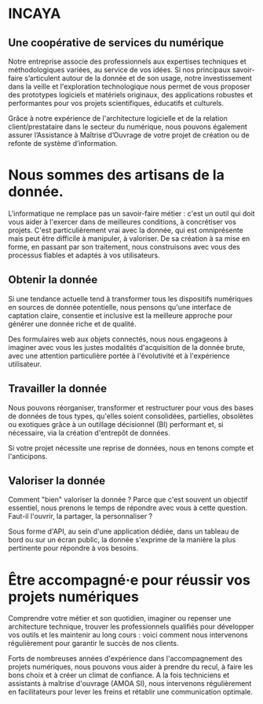 # INCAYA

## Une coopérative de services du numérique
Notre entreprise associe des professionnels aux expertises techniques et méthodologiques variées, au service de vos idées.
Si nos principaux savoir-faire s’articulent autour de la donnée et de son usage, notre investissement dans la veille et l'exploration technologique nous permet de vous proposer des prototypes logiciels et matériels originaux, des applications robustes et performantes pour vos projets scientifiques, éducatifs et culturels.

Grâce à notre expérience de l'architecture logicielle et de la relation client/prestataire dans le secteur du numérique, nous pouvons également assurer l’Assistance à Maîtrise d’Ouvrage de votre projet de création ou de refonte de système d’information.

# Nous sommes des artisans de la donnée.

L'informatique ne remplace pas un savoir-faire métier : c'est un outil qui doit vous aider à l'exercer dans de meilleures conditions, à concrétiser vos projets. C'est particulièrement vrai avec la donnée, qui est omniprésente mais peut être difficile à manipuler, à valoriser. De sa création à sa mise en forme, en passant par son traitement, nous construisons avec vous des processus fiables et adaptés à vos utilisateurs.

## Obtenir la donnée

Si une tendance actuelle tend à transformer tous les dispositifs numériques en sources de donnée potentielle, nous pensons qu'une interface de captation claire, consentie et inclusive est la meilleure approche pour générer une donnée riche et de qualité.

Des formulaires web aux objets connectés, nous nous engageons à imaginer avec vous les justes modalités d'acquisition de la donnée brute, avec une attention particulière portée à l'évolutivité et à l'expérience utilisateur.

## Travailler la donnée

Nous pouvons réorganiser, transformer et restructurer pour vous des bases de données de tous types, qu'elles soient consolidées, partielles, obsolètes ou exotiques grâce à un outillage décisionnel (BI) performant et, si nécessaire, via la création d'entrepôt de données.

Si votre projet nécessite une reprise de données, nous en tenons compte et l'anticipons.

## Valoriser la donnée

Comment "bien" valoriser la donnée ? Parce que c'est souvent un objectif essentiel, nous prenons le temps de répondre avec vous à cette question. Faut-il l'ouvrir, la partager, la personnaliser ?

Sous forme d'API, au sein d'une application dédiée, dans un tableau de bord ou sur un écran public, la donnée s'exprime de la manière la plus pertinente pour répondre à vos besoins.

# Être accompagné·e pour réussir vos projets numériques

Comprendre votre métier et son quotidien, imaginer ou repenser une architecture technique, trouver les professionnels qualifiés pour développer vos outils et les maintenir au long cours : voici comment nous intervenons régulièrement pour garantir le succès de nos clients.

Forts de nombreuses années d'expérience dans l'accompagnement des projets numériques, nous pouvons vous aider à prendre du recul, à faire les bons choix et à créer un climat de confiance. A la fois techniciens et assistants à maîtrise d'ouvrage (AMOA SI), nous intervenons régulièrement en facilitateurs pour lever les freins et rétablir une communication optimale.
